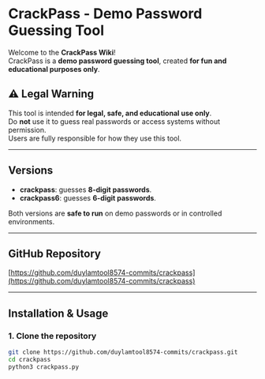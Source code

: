 # CrackPass - Demo Password Guessing Tool

Welcome to the **CrackPass Wiki**!  
CrackPass is a **demo password guessing tool**, created **for fun and educational purposes only**.

## ⚠️ Legal Warning
This tool is intended **for legal, safe, and educational use only**.  
Do **not** use it to guess real passwords or access systems without permission.  
Users are fully responsible for how they use this tool.

---

## Versions
- **crackpass**: guesses **8-digit passwords**.  
- **crackpass6**: guesses **6-digit passwords**.  

Both versions are **safe to run** on demo passwords or in controlled environments.

---

## GitHub Repository
[https://github.com/duylamtool8574-commits/crackpass](https://github.com/duylamtool8574-commits/crackpass)

---

## Installation & Usage

### 1. Clone the repository
```bash
git clone https://github.com/duylamtool8574-commits/crackpass.git
cd crackpass
python3 crackpass.py
